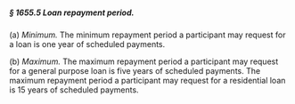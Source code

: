 ##### § 1655.5 Loan repayment period. #####

(a) *Minimum.* The minimum repayment period a participant may request for a loan is one year of scheduled payments.

(b) *Maximum.* The maximum repayment period a participant may request for a general purpose loan is five years of scheduled payments. The maximum repayment period a participant may request for a residential loan is 15 years of scheduled payments.